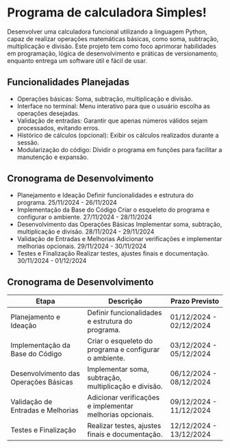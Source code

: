 # Programa de calculadora Simples!
Desenvolver uma calculadora funcional utilizando a linguagem Python, capaz de realizar operações matemáticas básicas, como soma, subtração, multiplicação e divisão. Este projeto tem como foco aprimorar habilidades em programação, lógica de desenvolvimento e práticas de versionamento, enquanto entrega um software útil e fácil de usar.

## Funcionalidades Planejadas
- Operações básicas: Soma, subtração, multiplicação e divisão.
- Interface no terminal: Menu interativo para que o usuário escolha as operações desejadas.
- Validação de entradas: Garantir que apenas números válidos sejam processados, evitando erros.
- Histórico de cálculos (opcional): Exibir os cálculos realizados durante a sessão.
- Modularização do código: Dividir o programa em funções para facilitar a manutenção e expansão.
## Cronograma de Desenvolvimento
- Planejamento e Ideação	Definir funcionalidades e estrutura do programa.	25/11/2024 - 26/11/2024
- Implementação da Base do Código	Criar o esqueleto do programa e configurar o ambiente.	27/11/2024 - 28/11/2024
- Desenvolvimento das Operações Básicas	Implementar soma, subtração, multiplicação e divisão.	28/11/2024 - 29/11/2024
- Validação de Entradas e Melhorias	Adicionar verificações e implementar melhorias opcionais.	29/11/2024 - 30/11/2024
- Testes e Finalização	Realizar testes, ajustes finais e documentação.	30/11/2024 - 01/12/2024
## Cronograma de Desenvolvimento

| **Etapa**                    | **Descrição**                                              | **Prazo Previsto**     |
|------------------------------|----------------------------------------------------------|-----------------------|
| Planejamento e Ideação       | Definir funcionalidades e estrutura do programa.           | 01/12/2024 - 02/12/2024 |
| Implementação da Base do Código | Criar o esqueleto do programa e configurar o ambiente.      | 03/12/2024 - 05/12/2024 |
| Desenvolvimento das Operações Básicas | Implementar soma, subtração, multiplicação e divisão.       | 06/12/2024 - 08/12/2024 |
| Validação de Entradas e Melhorias | Adicionar verificações e implementar melhorias opcionais.   | 09/12/2024 - 11/12/2024 |
| Testes e Finalização          | Realizar testes, ajustes finais e documentação.            | 12/12/2024 - 13/12/2024 |
